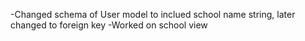 -Changed schema of User model to inclued school name string, later changed to foreign key
-Worked on school view
